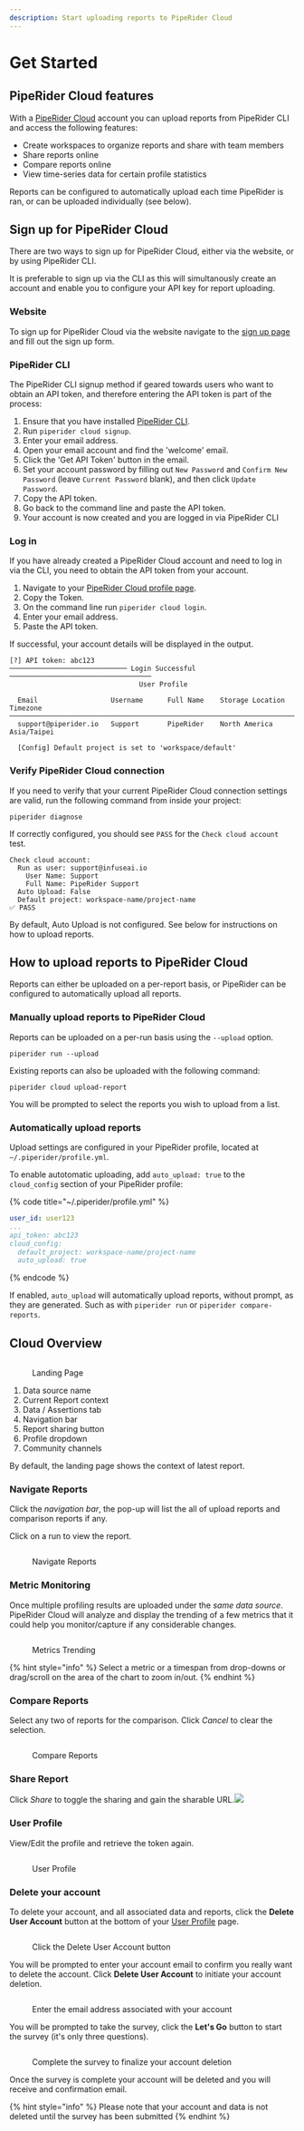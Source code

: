 ```yaml
---
description: Start uploading reports to PipeRider Cloud
---
```


# Get Started

## PipeRider Cloud features

With a [PipeRider Cloud](https://cloud.piperider.io) account you can upload reports from PipeRider CLI and access the following features:

* Create workspaces to organize reports and share with team members
* Share reports online
* Compare reports online
* View time-series data for certain profile statistics

Reports can be configured to automatically upload each time PipeRider is ran, or can be uploaded individually (see below).

## Sign up for PipeRider Cloud

There are two ways to sign up for PipeRider Cloud, either via the website, or by using PipeRider CLI.

It is preferable to sign up via the CLI as this will simultanously create an account and enable you to configure your API key for report uploading.

### Website

To sign up for PipeRider Cloud via the website navigate to the [sign up page](https://cloud.piperider.io/signup) and fill out the sign up form.

### PipeRider CLI

The PipeRider CLI signup method if geared towards users who want to obtain an API token, and therefore entering the API token is part of the process:

1. Ensure that you have installed [PipeRider CLI](../get-started/quick-start.md).
2. Run `piperider cloud signup`.
3. Enter your email address.
4. Open your email account and find the 'welcome' email.
5. Click the 'Get API Token' button in the email.
6. Set your account password by filling out `New Password` and `Confirm New Password` (leave `Current Password` blank), and then click `Update Password`.
7. Copy the API token.
8. Go back to the command line and paste the API token.
9. Your account is now created and you are logged in via PipeRider CLI

### Log in

If you have already created a PipeRider Cloud account and need to log in via the CLI, you need to obtain the API token from your account.

1. Navigate to your [PipeRider Cloud profile page](https://cloud.piperider.io/settings/profile).
2. Copy the Token.
3. On the command line run `piperider cloud login`.
4. Enter your email address.
5. Paste the API token.

If successful, your account details will be displayed in the output.

```
[?] API token: abc123
───────────────────────────── Login Successful ───────────────────────────────────
                                User Profile

  Email                  Username      Full Name    Storage Location   Timezone
──────────────────────────────────────────────────────────────────────────────────
  support@piperider.io   Support       PipeRider    North America      Asia/Taipei
  
  [Config] Default project is set to 'workspace/default'
```

### Verify PipeRider Cloud connection

If you need to verify that your current PipeRider Cloud connection settings are valid, run the following command from inside your project:

```
piperider diagnose
```

If correctly configured, you should see `PASS` for the `Check cloud account` test.

```
Check cloud account:
  Run as user: support@infuseai.io
    User Name: Support
    Full Name: PipeRider Support
  Auto Upload: False
  Default project: workspace-name/project-name
✅ PASS
```

By default, Auto Upload is not configured. See below for instructions on how to upload reports.

## How to upload reports to PipeRider Cloud

Reports can either be uploaded on a per-report basis, or PipeRider can be configured to automatically upload all reports.

### Manually upload reports to PipeRider Cloud

Reports can be uploaded on a per-run basis using the `--upload` option.

```
piperider run --upload
```

Existing reports can also be uploaded with the following command:

```
piperider cloud upload-report
```

You will be prompted to select the reports you wish to upload from a list.

### Automatically upload reports

Upload settings are configured in your PipeRider profile, located at `~/.piperider/profile.yml`.

To enable autotomatic uploading, add `auto_upload: true` to the `cloud_config` section of your PipeRider profile:

{% code title="~/.piperider/profile.yml" %}
```yaml
user_id: user123
...
api_token: abc123
cloud_config:
  default_project: workspace-name/project-name
  auto_upload: true
```
{% endcode %}

If enabled, `auto_upload` will automatically upload reports, without prompt, as they are generated. Such as with `piperider run` or `piperider compare-reports`.

## Cloud Overview

<figure><img src="../.gitbook/assets/cloud_overview.png" alt=""><figcaption><p>Landing Page</p></figcaption></figure>

1. Data source name
2. Current Report context
3. Data / Assertions tab
4. Navigation bar
5. Report sharing button
6. Profile dropdown
7. Community channels

By default, the landing page shows the context of latest report.

### Navigate Reports

Click the _navigation bar_, the pop-up will list the all of upload reports and comparison reports if any.

Click on a run to view the report.

<figure><img src="../.gitbook/assets/cloud_nav_report.png" alt=""><figcaption><p>Navigate Reports</p></figcaption></figure>

### Metric Monitoring

Once multiple profiling results are uploaded under the _same data source_. PipeRider Cloud will analyze and display the trending of a few metrics that it could help you monitor/capture if any considerable changes.

<figure><img src="../.gitbook/assets/cloud_trend_chart.png" alt=""><figcaption><p>Metrics Trending</p></figcaption></figure>

{% hint style="info" %}
Select a metric or a timespan from drop-downs or drag/scroll on the area of the chart to zoom in/out.
{% endhint %}

### Compare Reports

Select any two of reports for the comparison. Click _Cancel_ to clear the selection.

<figure><img src="../.gitbook/assets/cloud_compare.png" alt=""><figcaption><p>Compare Reports</p></figcaption></figure>

### Share Report

Click _Share_ to toggle the sharing and gain the sharable URL.![](../.gitbook/assets/cloud\_share.png)

### User Profile

View/Edit the profile and retrieve the token again.

<figure><img src="../.gitbook/assets/cloud_profile (2).png" alt=""><figcaption><p>User Profile</p></figcaption></figure>

### Delete your account

To delete your account, and all associated data and reports, click the **Delete User Account** button at the bottom of your [User Profile](https://cloud.piperider.io/settings/profile) page.

<figure><img src="../.gitbook/assets/delete-user-account-button.png" alt=""><figcaption><p>Click the Delete User Account button</p></figcaption></figure>

You will be prompted to enter your account email to confirm you really want to delete the account. Click **Delete User Account** to initiate your account deletion.

<figure><img src="../.gitbook/assets/delete-account_enter-email.png" alt=""><figcaption><p>Enter the email address associated with your account</p></figcaption></figure>

You will be prompted to take the survey, click the **Let's Go** button to start the survey (it's only three questions).

<figure><img src="../.gitbook/assets/delete-account-survey.png" alt=""><figcaption><p>Complete the survey to finalize your account deletion</p></figcaption></figure>

Once the survey is complete your account will be deleted and you will receive and confirmation email.

{% hint style="info" %}
Please note that your account and data is not deleted until the survey has been submitted
{% endhint %}
